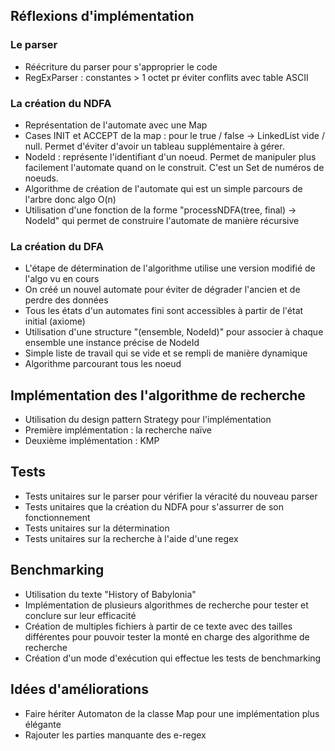 ## Réflexions d'implémentation

### Le parser
* Réécriture du parser pour s'approprier le code
* RegExParser : constantes > 1 octet pr éviter conflits avec table ASCII

### La création du NDFA
* Représentation de l'automate avec une Map
* Cases INIT et ACCEPT de la map : pour le true / false -> LinkedList vide / null. Permet d'éviter d'avoir un tableau supplémentaire à gérer.
* NodeId : représente l'identifiant d'un noeud. Permet de manipuler plus facilement l'automate quand on le construit. C'est un Set de numéros de noeuds.
* Algorithme de création de l'automate qui est un simple parcours de l'arbre donc algo O(n)
* Utilisation d'une fonction de la forme "processNDFA(tree, final) -> NodeId" qui permet de construire l'automate de manière récursive

### La création du DFA
* L'étape de détermination de l'algorithme utilise une version modifié de l'algo vu en cours
* On créé un nouvel automate pour éviter de dégrader l'ancien et de perdre des données
* Tous les états d'un automates fini sont accessibles à partir de l'état initial (axiome)
* Utilisation d'une structure "(ensemble, NodeId)" pour associer à chaque ensemble une instance précise de NodeId
* Simple liste de travail qui se vide et se rempli de manière dynamique
* Algorithme parcourant tous les noeud

## Implémentation des l'algorithme de recherche
* Utilisation du design pattern Strategy pour l'implémentation
* Première implémentation : la recherche naïve
* Deuxième implémentation : KMP


## Tests
* Tests unitaires sur le parser pour vérifier la véracité du nouveau parser
* Tests unitaires que la création du NDFA pour s'assurrer de son fonctionnement
* Tests unitaires sur la détermination
* Tests unitaires sur la recherche à l'aide d'une regex

## Benchmarking
* Utilisation du texte "History of Babylonia"
* Implémentation de plusieurs algorithmes de recherche pour tester et conclure sur leur efficacité
* Création de multiples fichiers à partir de ce texte avec des tailles différentes pour pouvoir tester la monté en charge des algorithme de recherche
* Création d'un mode d'exécution qui effectue les tests de benchmarking

## Idées d'améliorations
* Faire hériter Automaton de la classe Map pour une implémentation plus élégante
* Rajouter les parties manquante des e-regex
